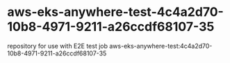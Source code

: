 # aws-eks-anywhere-test-4c4a2d70-10b8-4971-9211-a26ccdf68107-35
repository for use with E2E test job aws-eks-anywhere-test:4c4a2d70-10b8-4971-9211-a26ccdf68107-35

